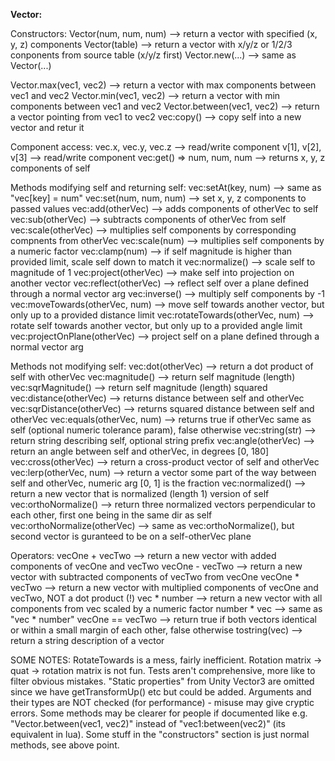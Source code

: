 **Vector:**

Constructors:
 Vector(num, num, num)  --> return a vector with specified (x, y, z) components
 Vector(table)          --> return a vector with x/y/z or 1/2/3 conponents from source table (x/y/z first)
 Vector.new(...)        --> same as Vector(...)
 
 Vector.max(vec1, vec2)     --> return a vector with max components between vec1 and vec2
 Vector.min(vec1, vec2)     --> return a vector with min components between vec1 and vec2
 Vector.between(vec1, vec2)	--> return a vector pointing from vec1 to vec2
 vec:copy()			        --> copy self into a new vector and retur it
 
Component access:
 vec.x, vec.y, vec.z         --> read/write component
 v[1], v[2], v[3]            --> read/write component
 vec:get() => num, num, num  --> returns x, y, z components of self
 

Methods modifying self and returning self:
 vec:setAt(key, num)    --> same as "vec[key] = num"
 vec:set(num, num, num) --> set x, y, z components to passed values
 vec:add(otherVec)      --> adds components of otherVec to self
 vec:sub(otherVec)      --> subtracts components of otherVec from self
 vec:scale(otherVec)    --> multiplies self components by corresponding compnents from otherVec
 vec:scale(num) 		--> multiplies self components by a numeric factor
 vec:clamp(num)			--> if self magnitude is higher than provided limit, scale self down to match it
 vec:normalize()		--> scale self to magnitude of 1
 vec:project(otherVec)  --> make self into projection on another vector
 vec:reflect(otherVec)  --> reflect self over a plane defined through a normal vector arg
 vec:inverse()			--> multiply self components by -1
 vec:moveTowards(otherVec, num)	  --> move self towards another vector, but only up to a provided distance limit
 vec:rotateTowards(otherVec, num) --> rotate self towards another vector, but only up to a provided angle limit
 vec:projectOnPlane(otherVec)     --> project self on a plane defined through a normal vector arg
 
Methods not modifying self:
 vec:dot(otherVec) 		   --> return a dot product of self with otherVec
 vec:magnitude()    	   --> return self magnitude (length)
 vec:sqrMagnitude() 	   --> return self magnitude (length) squared
 vec:distance(otherVec)    --> returns distance between self and otherVec
 vec:sqrDistance(otherVec) --> returns squared distance between self and otherVec
 vec:equals(otherVec, num) --> returns true if otherVec same as self (optional numeric tolerance param), false otherwise
 vec:string(str)	       --> return string describing self, optional string prefix
 vec:angle(otherVec)	   --> return an angle between self and otherVec, in degrees [0, 180]
 vec:cross(otherVec)	   --> return a cross-product vector of self and otherVec
 vec:lerp(otherVec, num)   --> return a vector some part of the way between self and otherVec, numeric arg [0, 1] is the fraction
 vec:normalized()          --> return a new vector that is normalized (length 1) version of self
 vec:orthoNormalize()	       --> return three normalized vectors perpendicular to each other, first one being in the same dir as self
 vec:orthoNormalize(otherVec)  --> same as vec:orthoNormalize(), but second vector is guranteed to be on a self-otherVec plane
 
Operators:
 vecOne + vecTwo  --> return a new vector with added components of vecOne and vecTwo
 vecOne - vecTwo  --> return a new vector with subtracted components of vecTwo from vecOne
 vecOne * vecTwo  --> return a new vector with multiplied components of vecOne and vecTwo, NOT a dot product (!)
 vec * number     --> return a new vector with all components from vec scaled by a numeric factor
 number * vec 	  --> same as "vec * number"
 vecOne == vecTwo --> return true if both vectors identical or within a small margin of each other, false otherwise
 tostring(vec)    --> return a string description of a vector
 
SOME NOTES:
 RotateTowards is a mess, fairly inefficient. Rotation matrix -> quat -> rotation matrix is not fun.
 Tests aren't comprehensive, more like to filter obvious mistakes.
 "Static properties" from Unity Vector3 are omitted since we have getTransformUp() etc but could be added.
 Arguments and their types are NOT checked (for performance) - misuse may give cryptic errors.
 Some methods may be clearer for people if documented like e.g. "Vector.between(vec1, vec2)" instead of "vec1:between(vec2)" (its equivalent in lua).
 Some stuff in the "constructors" section is just normal methods, see above point.